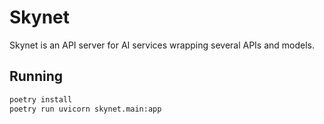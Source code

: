 # Skynet

Skynet is an API server for AI services wrapping several APIs and models.

## Running

```bash
poetry install
poetry run uvicorn skynet.main:app
```
